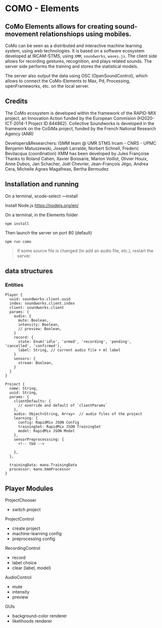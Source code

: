 # COMO - Elements

##  CoMo Elements allows for creating sound-movement relationshiops using mobiles.

CoMo can be seen as a distributed and interactive machine learning system, using web technologies. It is based on a software ecosystem developed at IRCAM-STMS, using `XMM`, `soundworks`, `waves.js`. The client side allows for recording gestures, recognition, and plays related sounds. The server side performs the training and stores the statistical models.

The server also output the data using OSC (OpenSoundControl), which allows to connect the CoMo-Elements to Max, Pd, Processing, openFrameworks, etc. on the local server.

## Credits

The CoMo ecosystem is developed within the framework of the RAPID-MIX project, an Innovation Action funded by the European Commision (H2020-ICT-2014-1 Project ID 644862). Collective Soundworks is developed in the framework on the CoSiMa project, funded by the French National Research Agency (ANR)

Developers&Researchers: ISMM team @ UMR STMS Ircam - CNRS - UPMC
Benjamin Matuszewski, Joseph Larralde, Norbert Schnell, Frederic Bevilacqua (coordination)
XMM has been developed by Jules Françoise
Thanks to Roland Cahen, Xavier Boissarie, Marion Voillot, Olivier Houix, Anne Dubos, Jan Schacher, Joël Chevrier, Jean-François Jégo, Andrea Cera, Michelle Agnes Magalheas, Bertha Bermudez

## Installation and running

On a terminal, xcode-select —install


Install Node.js https://nodejs.org/en/

On a terminal, in the Elements folder

`npm install`

Then launch the server on port 80 (default)

`npm run como`

> if some source file is changed (to add an audio file, etc.), restart the server.

## data structures

### Entities

```
Player {
  uuid: soundworks.client.uuid
  index: soundworks.client.index
  client: soundworks.client
  params: {
    audio: {
      mute: Boolean,
      intensity: Boolean,
      // preview: Boolean,
    }
    record: {
      state: Enum('idle', 'armed', 'recording', 'pending', 'cancelled', 'confirmed'),
      label: String, // current audio file + ml label
    }
    sensors: {
      stream: Boolean,
    }
  }
}

Project {
  name: String,
  uuid: String,
  params: {
    clientDefaults: {
      // override and default of `clientParams`
    },
    audio: Object<String, Array>  // audio files of the project
    learning: {
      config: RapidMix JSON Config
      trainingSet: RapidMix JSON TrainingSet
      model: RapidMix JSON Model
    },
    sensorPreprocesssing: {
      <!-- tbd -->

    },
  },

  trainingData: mano.TrainingData
  processor: mano.XmmProcessor
}
```

## Player Modules

ProjectChooser
  - switch project

ProjectControl
  - create project
  - machine-learning config
  - preprocessing config
 
RecordingControl
  - record
  - label choice
  - clear (label, model)

AudioControl
  - mute
  - intensity
  - preview

GUIs
  - background-color renderer
  - likelihoods renderer
